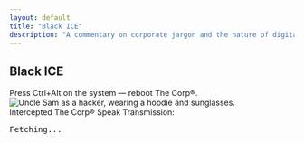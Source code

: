 ```yaml
---
layout: default
title: "Black ICE"
description: "A commentary on corporate jargon and the nature of digital resistance, featuring an intercepted corp-speak transmission."
---
```


<div class="black-ice">
  <h2 class="crt-green">Black ICE</h2>
  <div class="rant glitch">
    Press Ctrl+Alt on the system — reboot The Corp®.<br>
  </div>
  <img src="{{ '/assets/img/AQPYpjftWxpl8m1jJO6AQgClnFhzBUSjpdzLaOtdFAbwyQyy73B7jCHLTSdVwYHs3etKdChh6u15p4MwoOwdg8yI_8R0YBgHleCVBT85pEPEI3f1IHpAvHhAylTd7UXw.webp' | relative_url }}" alt="Uncle Sam as a hacker, wearing a hoodie and sunglasses." title="Uncle Sam as a hacker, wearing a hoodie and sunglasses." class="ice-image">
  <div class="jargon-container">
    <span class="crt-green">Intercepted The Corp® Speak Transmission:</span>
    <pre id="jargon-output">Fetching...</pre>
  </div>
  <script>
    fetch('https://corporatebs-generator.sameerkumar.website/')
      .then(response => response.json())
      .then(data => { document.getElementById('jargon-output').textContent = `> ${data.phrase}`; });
  </script>
</div>
